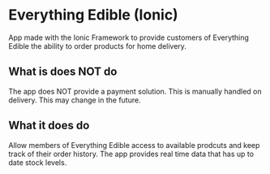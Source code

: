 # Everything Edible (Ionic)

App made with the Ionic Framework to provide customers of Everything Edible the ability to order products for home delivery.

## What is does NOT do

The app does NOT provide a payment solution. This is manually handled on delivery. This may change in the future.

## What it does do

Allow members of Everything Edible access to available prodcuts and keep track of their order history. The app provides real time data that has up to date stock levels.
